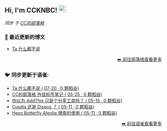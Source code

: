 <h2>Hi, I'm CCKNBC! <img src="https://github.githubassets.com/images/mona-whisper.gif" height="24" /></h2>

<p><em>同步 于 <a href="https://blog.ccknbc.cc">CC的部落格</a> . </em>

### 📕 最近更新的博文

<!-- BLOG-POST-LIST:START -->
- [Ta 什么都不说](https://blog.ccknbc.cc/posts/ta-said-nothing/)
<!-- BLOG-POST-LIST:END -->

<p align="right"><a href="https://blog.ccknbc.cc">➡️ 前往部落格查看更多</a></p>

### 🐦 同步更新于语雀:

  - [Ta 什么都不说 ( 07-20 · 0 颗稻谷)](https://yuque.com/ccknbc/blog/27)
  - [CC的部落格 外挂标签笔记 ( 05-25 · 0 颗稻谷)](https://yuque.com/ccknbc/blog/22)
  - [你以为 AddThis 只是个分享工具吗？ ( 05-15 · 0 颗稻谷)](https://yuque.com/ccknbc/blog/26)
  - [Cusdis 还是 Disqus ？ ( 05-11 · 0 颗稻谷)](https://yuque.com/ccknbc/blog/25)
  - [Hexo Butterfly Algolia 搜索的使用 ( 05-11 · 0 颗稻谷)](https://yuque.com/ccknbc/blog/24)

<p align="right"><a href="https://www.yuque.com/ccknbc/blog">➡️ 前往语雀查看更多</a></p>